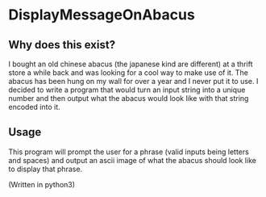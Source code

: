 # DisplayMessageOnAbacus

## Why does this exist?
I bought an old chinese abacus (the japanese kind are different) at a thrift store a while back and was looking for a cool way to make use of it. The abacus has been hung on my wall for over a year and I never put it to use. I decided to write a program that would turn an input string into a unique number and then output what the abacus would look like with that string encoded into it.

## Usage
This program will prompt the user for a phrase (valid inputs being letters and spaces) and output an ascii image of what the abacus should look like to display that phrase. 

(Written in python3)
